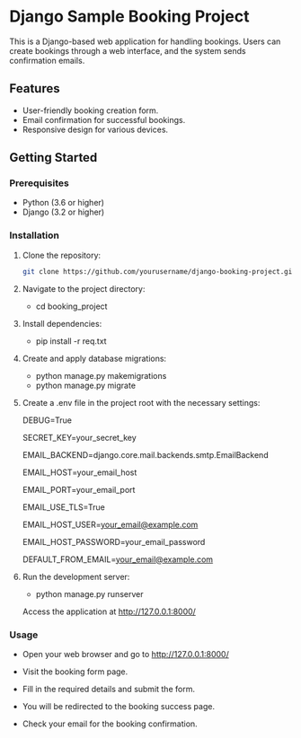 # Django Sample Booking Project

This is a Django-based web application for handling bookings. Users can create bookings through a web interface, and the system sends confirmation emails.

## Features

- User-friendly booking creation form.
- Email confirmation for successful bookings.
- Responsive design for various devices.

## Getting Started

### Prerequisites

- Python (3.6 or higher)
- Django (3.2 or higher)

### Installation

1. Clone the repository:

   ```bash
   git clone https://github.com/yourusername/django-booking-project.git
   
2. Navigate to the project directory:

   - cd booking_project

3. Install dependencies:

   - pip install -r req.txt

5. Create and apply database migrations:

   - python manage.py makemigrations
   - python manage.py migrate

6. Create a .env file in the project root with the necessary settings:

   DEBUG=True
   
   SECRET_KEY=your_secret_key
   
   EMAIL_BACKEND=django.core.mail.backends.smtp.EmailBackend
   
   EMAIL_HOST=your_email_host
   
   EMAIL_PORT=your_email_port
   
   EMAIL_USE_TLS=True
   
   EMAIL_HOST_USER=your_email@example.com
   
   EMAIL_HOST_PASSWORD=your_email_password

   DEFAULT_FROM_EMAIL=your_email@example.com

7. Run the development server:

   - python manage.py runserver

   Access the application at http://127.0.0.1:8000/

### Usage
   
   - Open your web browser and go to http://127.0.0.1:8000/

   - Visit the booking form page.

   - Fill in the required details and submit the form.

   - You will be redirected to the booking success page.

   - Check your email for the booking confirmation.
